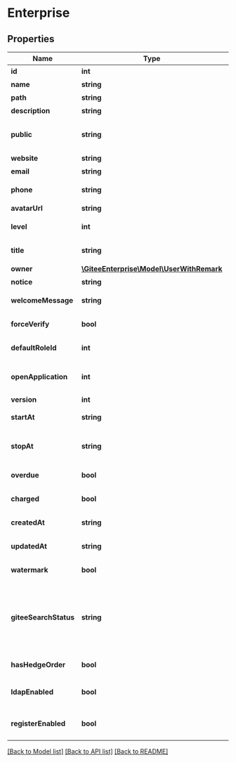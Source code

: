# Enterprise

## Properties

Name | Type | Description | Notes
------------ | ------------- | ------------- | -------------
**id** | **int** | 企业 id | [optional] 
**name** | **string** | 企业名称 | [optional] 
**path** | **string** | 企业路径 | [optional] 
**description** | **string** | 企业简介 | [optional] 
**public** | **string** | 企业类型(0: 未公开 1: 公开) | [optional] 
**website** | **string** | 企业官网 | [optional] 
**email** | **string** | 企业邮箱 | [optional] 
**phone** | **string** | 企业手机号码 | [optional] 
**avatarUrl** | **string** | 企业头像 | [optional] 
**level** | **int** | 企业套餐所属级别 | [optional] 
**title** | **string** | 企业套餐名称 | [optional] 
**owner** | [**\GiteeEnterprise\Model\UserWithRemark**](UserWithRemark.md) | 企业拥有者 | [optional] 
**notice** | **string** | 企业公告 | [optional] 
**welcomeMessage** | **string** | 企业欢迎私信内容 | [optional] 
**forceVerify** | **bool** | 是否开启强制审核 | [optional] 
**defaultRoleId** | **int** | 企业默认角色ID | [optional] 
**openApplication** | **int** | 是否允许外部成员申请加入 | [optional] 
**version** | **int** |  | [optional] 
**startAt** | **string** | 套餐开始时间 | [optional] 
**stopAt** | **string** | 套餐结束时间（免费版企业为空） | [optional] 
**overdue** | **bool** | 是否过期企业 | [optional] 
**charged** | **bool** | 是否付费企业 | [optional] 
**createdAt** | **string** | 企业创建时间 | [optional] 
**updatedAt** | **string** | 上次信息变更时间 | [optional] 
**watermark** | **bool** | 是否开启水印 | [optional] 
**giteeSearchStatus** | **string** | 是否开启 Gitee Search, not_open、opening、success、failed | [optional] 
**hasHedgeOrder** | **bool** | 是否拥有对冲订单 | [optional] 
**ldapEnabled** | **bool** | [Premium] 是否开启 Ldap | [optional] 
**registerEnabled** | **bool** | [Premium] 是否开启用户注册 | [optional] 

[[Back to Model list]](../../README.md#documentation-for-models) [[Back to API list]](../../README.md#documentation-for-api-endpoints) [[Back to README]](../../README.md)


